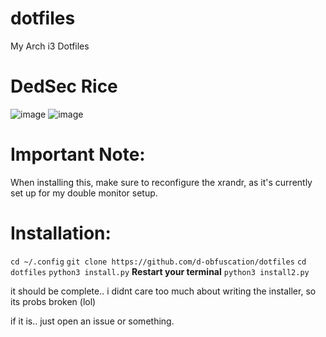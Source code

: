 # dotfiles
My Arch i3 Dotfiles
# DedSec Rice

![image](https://github.com/d-obfuscation/dotfiles/assets/130487372/8617e374-abd5-4f9b-b368-568b5d46e13b) ![image](https://github.com/d-obfuscation/dotfiles/assets/130487372/6552e3ea-58bb-44be-b867-3437e15c82fc)

# Important Note:
When installing this, make sure to reconfigure the xrandr, as it's currently set up for my double monitor setup.

#
# Installation:
`cd ~/.config`
`git clone https://github.com/d-obfuscation/dotfiles`
`cd dotfiles`
`python3 install.py`
**Restart your terminal**
`python3 install2.py`

it should be complete.. i didnt care too much about writing the installer, so its probs broken (lol)

if it is.. just open an issue or something.
